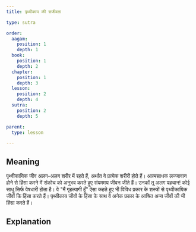 ```yaml
---
title: पृथ्वीकाय की सजीवता

type: sutra

order:
  aagam: 
    position: 1
    depth: 1
  book: 
    position: 1
    depth: 2
  chapter:
    position: 1
    depth: 3
  lesson: 
    position: 2
    depth: 4
  sutra: 
    position: 2
    depth: 5

parent:
  type: lesson

---
```


## Meaning
पृथ्वीकायिक जीव अलग-अलग शरीर में रहते हैं, अर्थात वे प्रत्येक शरीरी होते हैं। आत्मसाधक लज्जावान होने से हिंसा करने में संकोच को अनुभव करते हुए संयममय जीवन जीते हैं। उनकों तू अलग पहचान! कोई साधु सिर्फ वेषधारी होता है। वे "मैं गृहत्यागी हूँ" ऐसा कहते हुए भी विविध प्रकार के शस्त्रों से पृथ्वीकायिक जीवों कि हिंसा करते हैं। पृथ्वीकाय जीवों के हिंसा के साथ वे अनेक प्रकार के आश्रित अन्य जीवों की भी हिंसा करते हैं। 

## Explanation